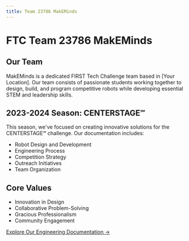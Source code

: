 ```yaml
---
title: Team 23786 MakEMinds
---
```


# FTC Team 23786 MakEMinds

## Our Team

MakEMinds is a dedicated FIRST Tech Challenge team based in [Your Location]. Our team consists of passionate students working together to design, build, and program competitive robots while developing essential STEM and leadership skills.

## 2023-2024 Season: CENTERSTAGE℠

This season, we've focused on creating innovative solutions for the CENTERSTAGE℠ challenge. Our documentation includes:

- Robot Design and Development
- Engineering Process
- Competition Strategy
- Outreach Initiatives
- Team Organization

## Core Values

- Innovation in Design
- Collaborative Problem-Solving
- Gracious Professionalism
- Community Engagement

[Explore Our Engineering Documentation →](/docs/intro) 